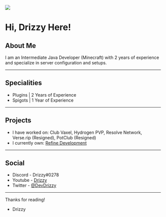 ![](https://media.tenor.co/videos/d20af863c63b62a9641de461ce280b75/mp4)

# Hi, Drizzy Here!

## About Me

I am an Intermediate Java Developer (Minecraft) with 2 years of experience and specialize in server configuration and setups.

---
## Specialities

+ Plugins | 2 Years of Experience
+ Spigots | 1 Year of Experience

---
## Projects

+ I have worked on: Club Vaxel, Hydrogen PVP, Resolve Network, Verse.rip (Resigned), PotClub (Resigned)
+ I currently own: [Refine Development](https://github.com/RefineDevelopment)

---
## Social

+ Discord - Drizzy#0278
+ Youtube - [Drizzy](https://youtube.com/c/DrizzyYT)
+ Twitter - [@DevDrizzy](https://github.com/DevDrizzy)

---
Thanks for reading!
- Drizzy
